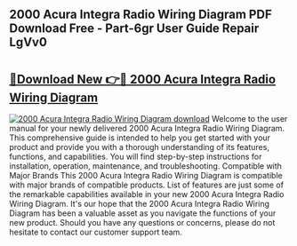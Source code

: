 ## 2000 Acura Integra Radio Wiring Diagram PDF Download Free - Part-6gr User Guide Repair LgVv0

# <h2><a href="http://dfj9xdz.blite.top/?on=2000+Acura+Integra+Radio+Wiring+Diagram">🔗Download New 👉🔴 2000 Acura Integra Radio Wiring Diagram</a></h2>

[![2000 Acura Integra Radio Wiring Diagram download](https://i.imgur.com/lujVjoI.png)](http://dfj9xdz.blite.top/?on=2000+Acura+Integra+Radio+Wiring+Diagram)
Welcome to the user manual for your newly delivered 2000 Acura Integra Radio Wiring Diagram. This comprehensive guide is intended to help you get started with your product and provide you with a thorough understanding of its features, functions, and capabilities. You will find step-by-step instructions for installation, operation, maintenance, and troubleshooting. Compatible with Major Brands This 2000 Acura Integra Radio Wiring Diagram is compatible with major brands of compatible products. List of features are just some of the remarkable capabilities available in your new 2000 Acura Integra Radio Wiring Diagram. It's our hope that the 2000 Acura Integra Radio Wiring Diagram has been a valuable asset as you navigate the functions of your new product. Should you have any questions or concerns, please do not hesitate to contact our customer support team.
